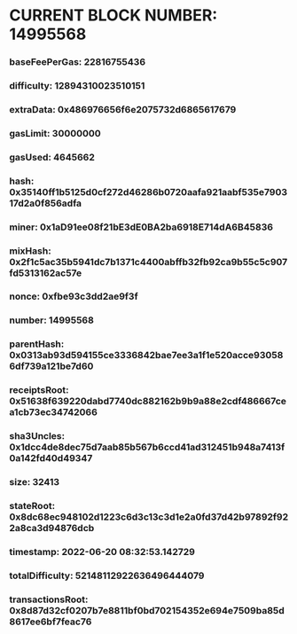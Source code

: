 # CURRENT BLOCK NUMBER: 14995568

### baseFeePerGas: 22816755436
### difficulty: 12894310023510151
### extraData: 0x486976656f6e2075732d6865617679
### gasLimit: 30000000
### gasUsed: 4645662
### hash: 0x35140ff1b5125d0cf272d46286b0720aafa921aabf535e790317d2a0f856adfa
### miner: 0x1aD91ee08f21bE3dE0BA2ba6918E714dA6B45836
### mixHash: 0x2f1c5ac35b5941dc7b1371c4400abffb32fb92ca9b55c5c907fd5313162ac57e
### nonce: 0xfbe93c3dd2ae9f3f
### number: 14995568
### parentHash: 0x0313ab93d594155ce3336842bae7ee3a1f1e520acce930586df739a121be7d60
### receiptsRoot: 0x51638f639220dabd7740dc882162b9b9a88e2cdf486667cea1cb73ec34742066
### sha3Uncles: 0x1dcc4de8dec75d7aab85b567b6ccd41ad312451b948a7413f0a142fd40d49347
### size: 32413
### stateRoot: 0x8dc68ec948102d1223c6d3c13c3d1e2a0fd37d42b97892f922a8ca3d94876dcb
### timestamp: 2022-06-20 08:32:53.142729
### totalDifficulty: 52148112922636496444079
### transactionsRoot: 0x8d87d32cf0207b7e8811bf0bd702154352e694e7509ba85d8617ee6bf7feac76
